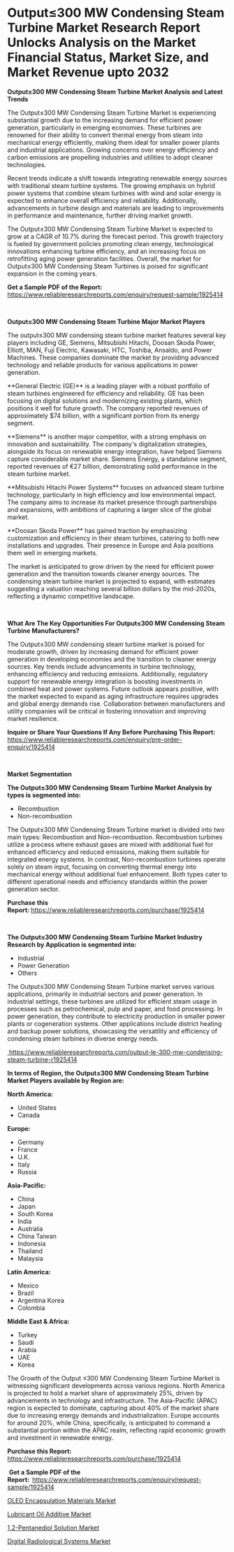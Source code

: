 <p><h1>Output≤300 MW Condensing Steam Turbine Market Research Report Unlocks Analysis on the Market Financial Status, Market Size, and Market Revenue upto 2032</h1></p><p><strong>Output≤300 MW Condensing Steam Turbine Market Analysis and Latest Trends</strong></p>
<p><p>The Output≤300 MW Condensing Steam Turbine Market is experiencing substantial growth due to the increasing demand for efficient power generation, particularly in emerging economies. These turbines are renowned for their ability to convert thermal energy from steam into mechanical energy efficiently, making them ideal for smaller power plants and industrial applications. Growing concerns over energy efficiency and carbon emissions are propelling industries and utilities to adopt cleaner technologies.</p><p>Recent trends indicate a shift towards integrating renewable energy sources with traditional steam turbine systems. The growing emphasis on hybrid power systems that combine steam turbines with wind and solar energy is expected to enhance overall efficiency and reliability. Additionally, advancements in turbine design and materials are leading to improvements in performance and maintenance, further driving market growth.</p><p>The Output≤300 MW Condensing Steam Turbine Market is expected to grow at a CAGR of 10.7% during the forecast period. This growth trajectory is fueled by government policies promoting clean energy, technological innovations enhancing turbine efficiency, and an increasing focus on retrofitting aging power generation facilities. Overall, the market for Output≤300 MW Condensing Steam Turbines is poised for significant expansion in the coming years.</p></p>
<p><strong>Get a Sample PDF of the Report:&nbsp;</strong> <a href="https://www.reliableresearchreports.com/enquiry/request-sample/1925414?utm_campaign=120&utm_medium=2&utm_source=Github&utm_content=ia&utm_term=14012025&utm_id=output300-mw-condensing-steam-turbine">https://www.reliableresearchreports.com/enquiry/request-sample/1925414</a></p>
<p>&nbsp;</p>
<p><strong>Output≤300 MW Condensing Steam Turbine Major Market Players</strong></p>
<p><p>The output≤300 MW condensing steam turbine market features several key players including GE, Siemens, Mitsubishi Hitachi, Doosan Skoda Power, Elliott, MAN, Fuji Electric, Kawasaki, HTC, Toshiba, Ansaldo, and Power Machines. These companies dominate the market by providing advanced technology and reliable products for various applications in power generation.</p><p>**General Electric (GE)** is a leading player with a robust portfolio of steam turbines engineered for efficiency and reliability. GE has been focusing on digital solutions and modernizing existing plants, which positions it well for future growth. The company reported revenues of approximately $74 billion, with a significant portion from its energy segment.</p><p>**Siemens** is another major competitor, with a strong emphasis on innovation and sustainability. The company's digitalization strategies, alongside its focus on renewable energy integration, have helped Siemens capture considerable market share. Siemens Energy, a standalone segment, reported revenues of €27 billion, demonstrating solid performance in the steam turbine market.</p><p>**Mitsubishi Hitachi Power Systems** focuses on advanced steam turbine technology, particularly in high efficiency and low environmental impact. The company aims to increase its market presence through partnerships and expansions, with ambitions of capturing a larger slice of the global market.</p><p>**Doosan Skoda Power** has gained traction by emphasizing customization and efficiency in their steam turbines, catering to both new installations and upgrades. Their presence in Europe and Asia positions them well in emerging markets.</p><p>The market is anticipated to grow driven by the need for efficient power generation and the transition towards cleaner energy sources. The condensing steam turbine market is projected to expand, with estimates suggesting a valuation reaching several billion dollars by the mid-2020s, reflecting a dynamic competitive landscape.</p></p>
<p>&nbsp;</p>
<p><strong>What Are The Key Opportunities For Output≤300 MW Condensing Steam Turbine Manufacturers?</strong></p>
<p><p>The Output≤300 MW condensing steam turbine market is poised for moderate growth, driven by increasing demand for efficient power generation in developing economies and the transition to cleaner energy sources. Key trends include advancements in turbine technology, enhancing efficiency and reducing emissions. Additionally, regulatory support for renewable energy integration is boosting investments in combined heat and power systems. Future outlook appears positive, with the market expected to expand as aging infrastructure requires upgrades and global energy demands rise. Collaboration between manufacturers and utility companies will be critical in fostering innovation and improving market resilience.</p></p>
<p><strong>Inquire or Share Your Questions If Any Before Purchasing This Report:</strong> <a href="https://www.reliableresearchreports.com/enquiry/pre-order-enquiry/1925414?utm_campaign=120&utm_medium=2&utm_source=Github&utm_content=ia&utm_term=14012025&utm_id=output300-mw-condensing-steam-turbine">https://www.reliableresearchreports.com/enquiry/pre-order-enquiry/1925414</a></p>
<p>&nbsp;</p>
<p><strong>Market Segmentation</strong></p>
<p><strong>The Output≤300 MW Condensing Steam Turbine Market Analysis by types is segmented into:</strong></p>
<p><ul><li>Recombustion</li><li>Non-recombustion</li></ul></p>
<p><p>The Output≤300 MW Condensing Steam Turbine market is divided into two main types: Recombustion and Non-recombustion. Recombustion turbines utilize a process where exhaust gases are mixed with additional fuel for enhanced efficiency and reduced emissions, making them suitable for integrated energy systems. In contrast, Non-recombustion turbines operate solely on steam input, focusing on converting thermal energy into mechanical energy without additional fuel enhancement. Both types cater to different operational needs and efficiency standards within the power generation sector.</p></p>
<p><strong>Purchase this Report:&nbsp;</strong><a href="https://www.reliableresearchreports.com/purchase/1925414?utm_campaign=120&utm_medium=2&utm_source=Github&utm_content=ia&utm_term=14012025&utm_id=output300-mw-condensing-steam-turbine">https://www.reliableresearchreports.com/purchase/1925414</a></p>
<p>&nbsp;</p>
<p><strong>The Output≤300 MW Condensing Steam Turbine Market Industry Research by Application is segmented into:</strong></p>
<p><ul><li>Industrial</li><li>Power Generation</li><li>Others</li></ul></p>
<p><p>The Output≤300 MW Condensing Steam Turbine market serves various applications, primarily in industrial sectors and power generation. In industrial settings, these turbines are utilized for efficient steam usage in processes such as petrochemical, pulp and paper, and food processing. In power generation, they contribute to electricity production in smaller power plants or cogeneration systems. Other applications include district heating and backup power solutions, showcasing the versatility and efficiency of condensing steam turbines in diverse energy needs.</p></p>
<p><a href="https://www.reliableresearchreports.com/output-le-300-mw-condensing-steam-turbine-r1925414?utm_campaign=120&utm_medium=2&utm_source=Github&utm_content=ia&utm_term=14012025&utm_id=output300-mw-condensing-steam-turbine">&nbsp;https://www.reliableresearchreports.com/output-le-300-mw-condensing-steam-turbine-r1925414</a></p>
<p><strong>In terms of Region, the Output≤300 MW Condensing Steam Turbine Market Players available by Region are:</strong></p>
<p>
    <p> <strong> North America: </strong>
        <ul>
            <li>United States</li>
            <li>Canada</li>
        </ul>
        </p> 
    <p> <strong> Europe: </strong>
        <ul>
            <li>Germany</li>
            <li>France</li>
            <li>U.K.</li>
            <li>Italy</li>
            <li>Russia</li>
        </ul>
        </p> 
    <p> <strong> Asia-Pacific: </strong>
        <ul>
            <li>China</li>
            <li>Japan</li>
            <li>South Korea</li>
            <li>India</li>
            <li>Australia</li>
            <li>China Taiwan</li>
            <li>Indonesia</li>
            <li>Thailand</li>
            <li>Malaysia</li>
        </ul>
        </p> 
    <p> <strong> Latin America: </strong>
        <ul>
            <li>Mexico</li>
            <li>Brazil</li>
            <li>Argentina Korea</li>
            <li>Colombia</li>
        </ul>
        </p> 
    <p> <strong> Middle East & Africa: </strong>
        <ul>
            <li>Turkey</li>
            <li>Saudi</li>
            <li>Arabia</li>
            <li>UAE</li>
            <li>Korea</li>
        </ul>
    </p>
    </p>
<p><p>The Growth of the Output ≤300 MW Condensing Steam Turbine Market is witnessing significant developments across various regions. North America is projected to hold a market share of approximately 25%, driven by advancements in technology and infrastructure. The Asia-Pacific (APAC) region is expected to dominate, capturing about 40% of the market share due to increasing energy demands and industrialization. Europe accounts for around 20%, while China, specifically, is anticipated to command a substantial portion within the APAC realm, reflecting rapid economic growth and investment in renewable energy.</p></p>
<p><strong>Purchase this Report: </strong><a href="https://www.reliableresearchreports.com/purchase/1925414?utm_campaign=120&utm_medium=2&utm_source=Github&utm_content=ia&utm_term=14012025&utm_id=output300-mw-condensing-steam-turbine">https://www.reliableresearchreports.com/purchase/1925414</a></p>
<p>&nbsp;<strong>Get a Sample PDF of the Report:&nbsp;&nbsp;</strong><a href="https://www.reliableresearchreports.com/enquiry/request-sample/1925414?utm_campaign=120&utm_medium=2&utm_source=Github&utm_content=ia&utm_term=14012025&utm_id=output300-mw-condensing-steam-turbine">https://www.reliableresearchreports.com/enquiry/request-sample/1925414</a></p>
<p><strong></strong></p>
<p><p><a href="https://github.com/maclarensidney/Market-Research-Report-List-1/blob/main/oled-encapsulation-materials-market.md?utm_campaign=120&utm_medium=2&utm_source=Github&utm_content=ia&utm_term=14012025&utm_id=output300-mw-condensing-steam-turbine">OLED Encapsulation Materials Market</a></p><p><a href="https://github.com/sofayahoo2023/Market-Research-Report-List-6/blob/main/lubricant-oil-additive-market.md?utm_campaign=120&utm_medium=2&utm_source=Github&utm_content=ia&utm_term=14012025&utm_id=output300-mw-condensing-steam-turbine">Lubricant Oil Additive Market</a></p><p><a href="https://github.com/joannesouthgate/Market-Research-Report-List-5/blob/main/12-pentanediol-solution-market.md?utm_campaign=120&utm_medium=2&utm_source=Github&utm_content=ia&utm_term=14012025&utm_id=output300-mw-condensing-steam-turbine">1,2-Pentanediol Solution Market</a></p><p><a href="https://github.com/DianaWilson796/Market-Research-Report-List-1/blob/main/digital-radiological-systems-market.md?utm_campaign=120&utm_medium=2&utm_source=Github&utm_content=ia&utm_term=14012025&utm_id=output300-mw-condensing-steam-turbine">Digital Radiological Systems Market</a></p></p>